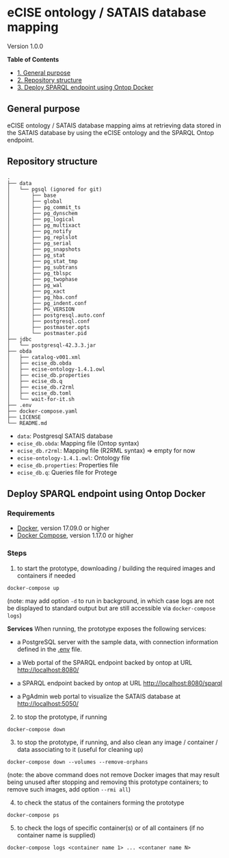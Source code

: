 # eCISE ontology / SATAIS database mapping

Version 1.0.0

**Table of Contents**

- [1. General purpose](#general-purpose)
- [2. Repository structure](#repository-structure)
- [3. Deploy SPARQL endpoint using Ontop Docker](#deploy-sparql-endpoint-using-ontop-docker)

## General purpose

eCISE ontology / SATAIS database mapping aims at retrieving data stored in the SATAIS database by using the eCISE ontology and the SPARQL Ontop endpoint.

## Repository structure

~~~
.
├── data
│   └── pgsql (ignored for git)
│       ├── base
│       ├── global
│       ├── pg_commit_ts
│       ├── pg_dynschem
│       ├── pg_logical
│       ├── pg_multixact
│       ├── pg_notify
│       ├── pg_replslot
│       ├── pg_serial
│       ├── pg_snapshots
│       ├── pg_stat
│       ├── pg_stat_tmp
│       ├── pg_subtrans
│       ├── pg_tblspc
│       ├── pg_twophase
│       ├── pg_wal
│       ├── pg_xact
│       ├── pg_hba.conf
│       ├── pg_indent.conf
│       ├── PG_VERSION
│       ├── postgresql.auto.conf
│       ├── postgresql.conf
│       ├── postmaster.opts
│       └── postmaster.pid
├── jdbc
│   └── postgresql-42.3.3.jar
├── obda
│   ├── catalog-v001.xml
│   ├── ecise_db.obda
│   ├── ecise-ontology-1.4.1.owl
│   ├── ecise_db.properties
│   ├── ecise_db.q
│   ├── ecise_db.r2rml
│   ├── ecise_db.toml
│   └── wait-for-it.sh
├── .env
├── docker-compose.yaml
├── LICENSE
└── README.md
~~~

- `data`: Postgresql SATAIS database
- `ecise_db.obda`: Mapping file (Ontop syntax)
- `ecise_db.r2rml`: Mapping file (R2RML syntax) => empty for now
- `ecise-ontology-1.4.1.owl`: Ontology file
- `ecise_db.properties`: Properties file
- `ecise_db.q`: Queries file for Protege


## Deploy SPARQL endpoint using Ontop Docker

### Requirements
* [Docker](https://docs.docker.com/get-docker/), version 17.09.0 or higher
* [Docker Compose](https://docs.docker.com/compose/install/), version 1.17.0 or higher

### Steps

1) to start the prototype, downloading / building the required images and containers if needed
  ```
  docker-compose up
  ```
  (note: may add option `-d` to run in background, in which case logs are not be displayed to standard output but are still accessible via `docker-compose logs`)

**Services** When running, the prototype exposes the following services:

* a PostgreSQL server with the sample data, with connection information defined in the [.env](`.env`) file. 

* a Web portal of the SPARQL endpoint backed by ontop at URL <http://localhost:8080/>
  
* a SPARQL endpoint backed by ontop at URL <http://localhost:8080/sparql>

* a PgAdmin web portal to visualize the SATAIS database at <http://localhost:5050/>

2) to stop the prototype, if running
  ```
  docker-compose down
  ```

3) to stop the prototype, if running, and also clean any image / container / data associating to it (useful for cleaning up)
  ```
  docker-compose down --volumes --remove-orphans
  ```
  (note: the above command does not remove Docker images that may result being unused after stopping and removing this prototype containers; to remove such images, add option `--rmi all`)

4) to check the status of the containers forming the prototype
  ```
  docker-compose ps
  ```

5) to check the logs of specific container(s) or of all containers (if no container name is supplied)
  ```
  docker-compose logs <container name 1> ... <contaner name N>
  ```
